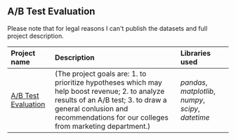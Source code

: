 ## A/B Test Evaluation 

Please note that for legal reasons I can't publish the datasets and full project description. 

| Project name | Description | Libraries used | 
| :---------------------- | :---------------------- | :---------------------- |
| [A/B Test Evaluation ](https://github.com/vadim-fridman/portfolio-yandex-practicum/edit/master/06_AB_Test_Evaluation__Online_Store) | (The project goals are: 1. to prioritize  hypotheses which may help boost revenue; 2. to analyze results of an A/B test; 3. to draw a general conlusion and recommendations for our colleges from marketing department.) | *pandas*, *matplotlib*, *numpy*, *scipy*, *datetime*
